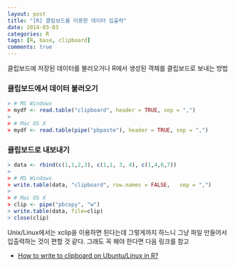 ```yaml
---
layout: post
title: "[R] 클립보드를 이용한 데이터 입출력"
date: 2014-03-03
categories: R
tags: [R, base, clipboard]
comments: true
---
```




클립보드에 저장된 데이터를 불러오거나 R에서 생성된 객체를 클립보드로 보내는 방법

### 클립보드에서 데이터 불러오기


```r
> # MS Windows
> mydf <- read.table("clipboard", header = TRUE, sep = ",")
> 
> # Mac OS X
> mydf <- read.table(pipe("pbpaste"), header = TRUE, sep = ",")
```

### 클립보드로 내보내기


```r
> data <- rbind(c(1,1,2,3), c(1,1, 3, 4), c(1,4,6,7))
> 
> # MS Windows
> write.table(data, "clipboard", row.names = FALSE,   sep = ",")
> 
> # Mac OS X
> clip <- pipe("pbcopy", "w")                       
> write.table(data, file=clip)                               
> close(clip)
```
            
Unix/Linux에서는 xclip을 이용하면 된다는데 그렇게까지 하느니 그냥 파일 만들어서 입출력하는 것이 편할 것 같다. 그래도 꼭 해야 한다면 다음 링크를 참고


* [How to write to clipboard on Ubuntu/Linux in R?](http://stackoverflow.com/questions/10959521/how-to-write-to-clipboard-on-ubuntu-linux-in-r)
